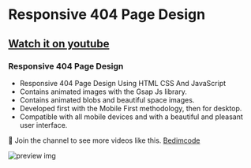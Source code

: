 # Responsive 404 Page Design
## [Watch it on youtube](https://youtu.be/zWV_lOHEeWk)
### Responsive 404 Page Design

- Responsive 404 Page Design Using HTML CSS And JavaScript
- Contains animated images with the Gsap Js library.
- Contains animated blobs and beautiful space images.
- Developed first with the Mobile First methodology, then for desktop.
- Compatible with all mobile devices and with a beautiful and pleasant user interface.

💙 Join the channel to see more videos like this. [Bedimcode](https://www.youtube.com/@Bedimcode)

![preview img](/preview.png)
